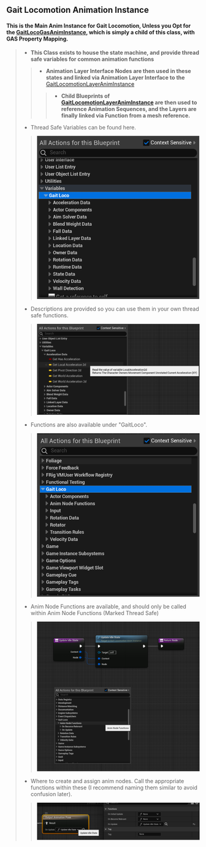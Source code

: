 ## Gait Locomotion Animation Instance
>
#### This is the Main Anim Instance for Gait Locomotion, Unless you Opt for the [GaitLocoGasAnimInstance](https://github.com/GoliathGuitars/GaitLocomotionSystem/blob/main/Documentation/Animation/GaitLocoGasAnimInstance.md), which is simply a child of this class, with GAS Property Mapping.
>
> - **This Class exists to house the state machine, and provide thread safe variables for common animation functions**
>> - **Animation Layer Interface Nodes are then used in these states and linked via Animation Layer Interface to the** [GaitLocomotionLayerAnimInstance](https://github.com/GoliathGuitars/GaitLocomotionSystem/blob/main/Documentation/Animation/GaitLocomotionLayerAnimInstance.md)
>>> - **Child Blueprints of [GaitLocomotionLayerAnimInstance](https://github.com/GoliathGuitars/GaitLocomotionSystem/blob/main/Documentation/Animation/GaitLocomotionLayerAnimInstance.md) are then used to reference Animation Sequences, and the Layers are finally linked via Function from a mesh reference.**
>
> - Thread Safe Variables can be found here.
>> ![](/Assets/Images/Documentation/Animation/GaitLocomotionAnimInstance/Variables.png#small-image)
>
> - Descriptions are provided so you can use them in your own thread safe functions.
>> ![](/Assets/Images/Documentation/Animation/GaitLocomotionAnimInstance/VariableDescriptions.png#small-image)
>
> - Functions are also available under "GaitLoco".
>> ![](/Assets/Images/Documentation/Animation/GaitLocomotionAnimInstance/Functions.png#small-image)
>
> - Anim Node Functions are available, and should only be called within Anim Node Functions (Marked Thread Safe)
>> ![](/Assets/Images/Documentation/Animation/GaitLocomotionAnimInstance/AnimNodeFunctions.png#small-image)
>
> - Where to create and assign anim nodes. Call the appropriate functions within these (I recommend naming them similar to avoid confusion later).
>> ![](/Assets/Images/Documentation/Animation/GaitLocomotionAnimInstance/AnimNodeExample.png#small-image)
